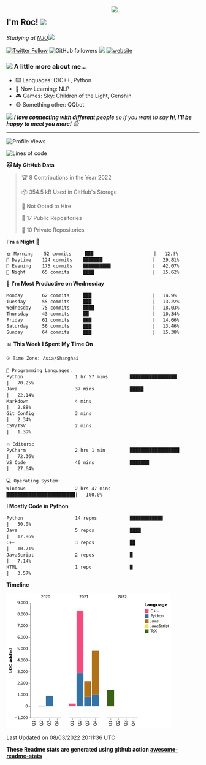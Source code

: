 <img align='right' src="https://media.giphy.com/media/M9gbBd9nbDrOTu1Mqx/giphy.gif" width="230">
<h2>I'm Roc! <img src="https://media.giphy.com/media/12oufCB0MyZ1Go/giphy.gif" width="50"></h2>
<p><em>Studying at <a href="http://www.nju.edu.cn">NJU</a><img src="https://media.giphy.com/media/WUlplcMpOCEmTGBtBW/giphy.gif" width="50"> 
</em></p>

[![Twitter Follow](https://img.shields.io/twitter/follow/Roc78862980?label=Follow)](https://twitter.com/intent/follow?screen_name=Roc78862980)
![GitHub followers](https://img.shields.io/github/followers/roc136?label=Follow&style=social)
![](https://visitor-badge.glitch.me/badge?page_id=Roc136.Roc136)
[![website](https://img.shields.io/badge/Website-46a2f1.svg?&style=flat-square&logo=Google-Chrome&logoColor=white&link=https://blog.roc136.top)](https://blog.roc136.top)
<!-- ![Waka Readme](https://github.com/anmol098/anmol098/workflows/Waka%20Readme/badge.svg) -->
<!-- [![Linkedin: anmol](https://img.shields.io/badge/-anmol-blue?style=flat-square&logo=Linkedin&logoColor=white&link=https://www.linkedin.com/in/anmol-p-singh/)](https://www.linkedin.com/in/anmol-p-singh/) -->

### <img src="https://media.giphy.com/media/VgCDAzcKvsR6OM0uWg/giphy.gif" width="50"> A little more about me...  

- ⌨️ Languages: C/C++, Python
- 🌱 Now Learning: NLP
- 🎮 Games: Sky: Children of the Light, Genshin
- 😄 Something other: QQbot

<img src="https://media.giphy.com/media/LnQjpWaON8nhr21vNW/giphy.gif" width="60"> <em><b>I love connecting with different people</b> so if you want to say <b>hi, I'll be happy to meet you more!</b> 😊</em>

---
<!--START_SECTION:waka-->
![Profile Views](http://img.shields.io/badge/Profile%20Views-29-blue)

![Lines of code](https://img.shields.io/badge/From%20Hello%20World%20I%27ve%20Written-18%20Thousand%20lines%20of%20code-blue)

**🐱 My GitHub Data** 

> 🏆 8 Contributions in the Year 2022
 > 
> 📦 354.5 kB Used in GitHub's Storage 
 > 
> 🚫 Not Opted to Hire
 > 
> 📜 17 Public Repositories 
 > 
> 🔑 10 Private Repositories  
 > 
**I'm a Night 🦉** 

```text
🌞 Morning    52 commits     ███                      |   12.5% 
🌆 Daytime    124 commits    ███████                  |   29.81% 
🌃 Evening    175 commits    ██████████               |   42.07% 
🌙 Night      65 commits     ████                     |   15.62%

```
📅 **I'm Most Productive on Wednesday** 

```text
Monday       62 commits     ███                      |   14.9% 
Tuesday      55 commits     ███                      |   13.22% 
Wednesday    75 commits     ████                     |   18.03% 
Thursday     43 commits     ██                       |   10.34% 
Friday       61 commits     ███                      |   14.66% 
Saturday     56 commits     ███                      |   13.46% 
Sunday       64 commits     ███                      |   15.38%

```


📊 **This Week I Spent My Time On** 

```text
⌚︎ Time Zone: Asia/Shanghai

💬 Programming Languages: 
Python                   1 hr 57 mins        █████████████████        |   70.25% 
Java                     37 mins             █████                    |   22.14% 
Markdown                 4 mins                                       |   2.88% 
Git Config               3 mins                                       |   2.34% 
CSV/TSV                  2 mins                                       |   1.39%

🔥 Editors: 
PyCharm                  2 hrs 1 min         ██████████████████       |   72.36% 
VS Code                  46 mins             ███████                  |   27.64%

💻 Operating System: 
Windows                  2 hrs 47 mins       █████████████████████████|   100.0%

```

**I Mostly Code in Python** 

```text
Python                   14 repos            ████████████             |   50.0% 
Java                     5 repos             ████                     |   17.86% 
C++                      3 repos             ██                       |   10.71% 
JavaScript               2 repos             █                        |   7.14% 
HTML                     1 repo              █                        |   3.57%

```


**Timeline**

![Chart not found](https://raw.githubusercontent.com/Roc136/Roc136/master/charts/bar_graph.png) 


 Last Updated on 08/03/2022 20:11:36 UTC
<!--END_SECTION:waka-->

**These Readme stats are generated using github action [awesome-readme-stats](https://github.com/Roc136/waka-readme-stats)**
